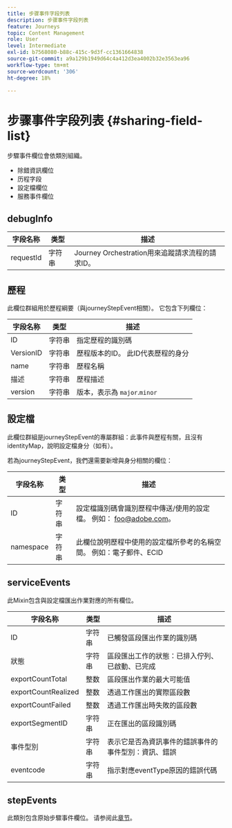 ```yaml
---
title: 步骤事件字段列表
description: 步骤事件字段列表
feature: Journeys
topic: Content Management
role: User
level: Intermediate
exl-id: b7568080-b88c-415c-9d3f-cc1361664838
source-git-commit: a9a129b1949d64c4a412d3ea4002b32e3563ea96
workflow-type: tm+mt
source-wordcount: '306'
ht-degree: 18%

---
```


# 步骤事件字段列表 {#sharing-field-list}

步驟事件欄位會依類別組織。

* 除錯資訊欄位
* 历程字段
* 設定檔欄位
* 服務事件欄位

## debugInfo

| 字段名称 | 类型 | 描述 |
|---|---|------------|
| requestId | 字符串 | Journey Orchestration用來追蹤請求流程的請求ID。 |

## 歷程

此欄位群組用於歷程綱要（與journeyStepEvent相關）。 它包含下列欄位：

| 字段名称 | 类型 | 描述 |
|---|---|------------|
| ID | 字符串 | 指定歷程的識別碼 |
| VersionID | 字符串 | 歷程版本的ID。 此ID代表歷程的身分 |
| name | 字符串 | 歷程名稱 |
| 描述 | 字符串 | 歷程描述 |
| version | 字符串 | 版本，表示為 `major`.`minor` |

## 設定檔

此欄位群組是journeyStepEvent的專屬群組：此事件與歷程有關，且沒有identityMap，說明設定檔身分（如有）。

若為journeyStepEvent，我們還需要新增與身分相關的欄位：

| 字段名称 | 类型 | 描述 |
|---|---|------------|
| ID | 字符串 | 設定檔識別碼會識別歷程中傳送/使用的設定檔。 例如： foo@adobe.com。 |
| namespace | 字符串 | 此欄位說明歷程中使用的設定檔所參考的名稱空間。 例如：電子郵件、ECID |

## serviceEvents

此Mixin包含與設定檔匯出作業對應的所有欄位。

| 字段名称 | 类型 | 描述 |
|---|---|------------|
| ID | 字符串 | 已觸發區段匯出作業的識別碼 |
| 狀態 | 字符串 | 區段匯出工作的狀態：已排入佇列、已啟動、已完成 |
| exportCountTotal | 整数 | 區段匯出作業的最大可能值 |
| exportCountRealized | 整数 | 透過工作匯出的實際區段數 |
| exportCountFailed | 整数 | 透過工作匯出時失敗的區段數 |
| exportSegmentID | 字符串 | 正在匯出的區段識別碼 |
| 事件型別 | 字符串 | 表示它是否為資訊事件的錯誤事件的事件型別：資訊、錯誤 |
| eventcode | 字符串 | 指示對應eventType原因的錯誤代碼 |

## stepEvents

此類別包含原始步驟事件欄位。 请参阅此[章节](../building-journeys/sharing-legacy-fields.md)。
